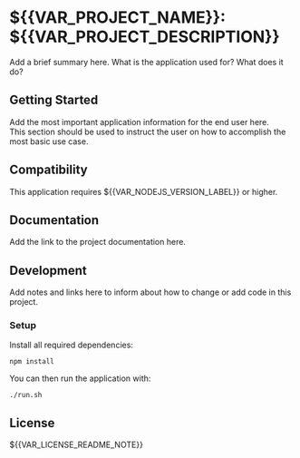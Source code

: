 # ${{VAR_PROJECT_NAME}}: ${{VAR_PROJECT_DESCRIPTION}}

Add a brief summary here. What is the application used for? What does it do?

## Getting Started

Add the most important application information for the end user here.  
This section should be used to instruct the user on how to accomplish the most basic use case.


## Compatibility

This application requires ${{VAR_NODEJS_VERSION_LABEL}} or higher.


## Documentation

Add the link to the project documentation here.


## Development

Add notes and links here to inform about how to change or add code in this project.

### Setup

Install all required dependencies:
```
npm install
```

You can then run the application with:
```
./run.sh
```


## License

${{VAR_LICENSE_README_NOTE}}
